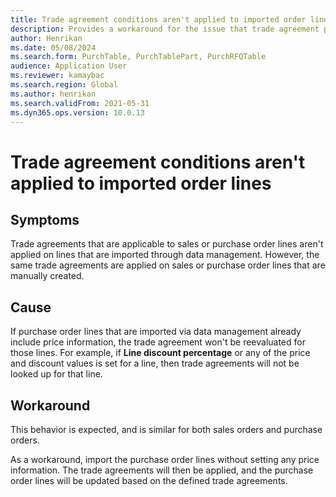 ```yaml
---
title: Trade agreement conditions aren't applied to imported order lines
description: Provides a workaround for the issue that trade agreement prices and discounts aren't applied on sales or purchase order lines that are imported through data management.
author: Henrikan
ms.date: 05/08/2024
ms.search.form: PurchTable, PurchTablePart, PurchRFQTable
audience: Application User
ms.reviewer: kamaybac
ms.search.region: Global
ms.author: henrikan
ms.search.validFrom: 2021-05-31
ms.dyn365.ops.version: 10.0.13
---
```

# Trade agreement conditions aren't applied to imported order lines

## Symptoms

Trade agreements that are applicable to sales or purchase order lines aren't applied on lines that are imported through data management. However, the same trade agreements are applied on sales or purchase order lines that are manually created.

## Cause

If purchase order lines that are imported via data management already include price information, the trade agreement won't be reevaluated for those lines. For example, if **Line discount percentage** or any of the price and discount values is set for a line, then trade agreements will not be looked up for that line.

## Workaround

This behavior is expected, and is similar for both sales orders and purchase orders.

As a workaround, import the purchase order lines without setting any price information. The trade agreements will then be applied, and the purchase order lines will be updated based on the defined trade agreements.
